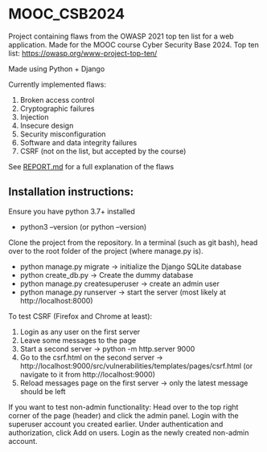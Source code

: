 # MOOC_CSB2024
Project containing flaws from the OWASP 2021 top ten list for a web application. Made for the MOOC course Cyber Security Base 2024.
Top ten list: https://owasp.org/www-project-top-ten/

Made using Python + Django
 
Currently implemented flaws:
1. Broken access control
2. Cryptographic failures
3. Injection
4. Insecure design
5. Security misconfiguration
6. Software and data integrity failures
7. CSRF (not on the list, but accepted by the course)

See [REPORT.md](./REPORT.md) for a full explanation of the flaws

## Installation instructions:
Ensure you have python 3.7+ installed
- python3 –version (or python –version)

Clone the project from the repository. In a terminal (such as git bash), head over to the root folder of the project (where manage.py is).

- python manage.py migrate -> initialize the Django SQLite database
- python create_db.py -> Create the dummy database
- python manage.py createsuperuser -> create an admin user
- python manage.py runserver -> start the server (most likely at http://localhost:8000)

To test CSRF (Firefox and Chrome at least):
1. Login as any user on the first server
2. Leave some messages to the page
3. Start a second server -> python -m http.server 9000
4. Go to the csrf.html on the second server -> 
http://localhost:9000/src/vulnerabilities/templates/pages/csrf.html
(or navigate to it from http://localhost:9000)
5. Reload messages page on the first server -> only the latest message should be left

If you want to test non-admin functionality: 
Head over to the top right corner of the page (header) and click the admin panel. Login with the superuser account you created earlier. Under authentication and authorization, click Add on users. Login as the newly created non-admin account.

